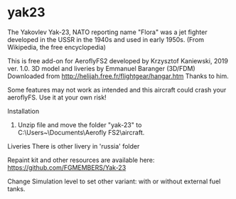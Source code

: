 # yak23
The Yakovlev Yak-23, NATO reporting name "Flora" was a jet fighter developed in the USSR in the 1940s and used in early 1950s. (From Wikipedia, the free encyclopedia)

This is free add-on for AeroflyFS2 developed by Krzysztof Kaniewski, 2019 ver. 1.0.
3D model and liveries by Emmanuel Baranger (3D/FDM)
Downloaded from http://helijah.free.fr/flightgear/hangar.htm
Thanks to him.

 Some features may not work as intended and this aircraft could crash your aeroflyFS. 
 Use it at your own risk!

Installation

1. Unzip file and move the folder "yak-23" to C:\Users\~\Documents\Aerofly FS2\aircraft.

Liveries
There is other livery in 'russia' folder

Repaint kit and other resources are available here: https://github.com/FGMEMBERS/Yak-23

Change Simulation level to set other variant: with or without external fuel tanks. 
